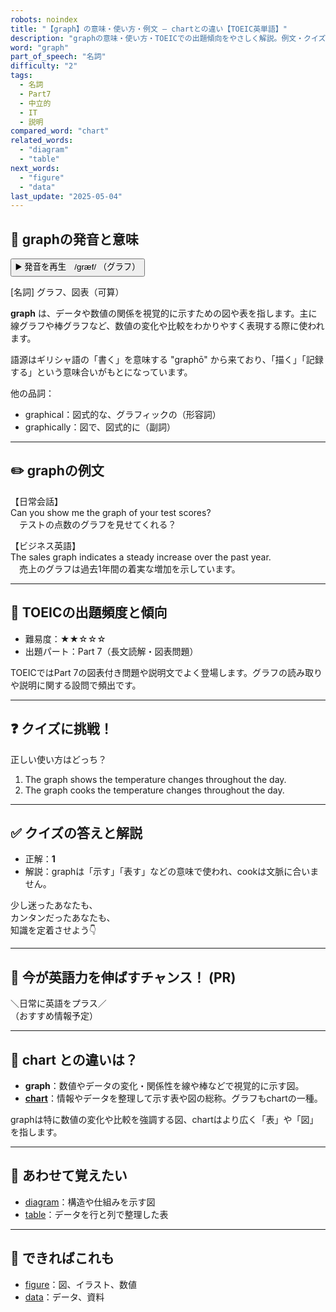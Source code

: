 ```yaml
---
robots: noindex
title: "【graph】の意味・使い方・例文 ― chartとの違い【TOEIC英単語】"
description: "graphの意味・使い方・TOEICでの出題傾向をやさしく解説。例文・クイズ付きでchartとの違いもわかりやすく学べます。"
word: "graph"
part_of_speech: "名詞"
difficulty: "2"
tags:
  - 名詞
  - Part7
  - 中立的
  - IT
  - 説明
compared_word: "chart"
related_words:
  - "diagram"
  - "table"
next_words:
  - "figure"
  - "data"
last_update: "2025-05-04"
---
```


## 🔰 graphの発音と意味

<button class="play-audio" onclick="playTTS('graph')">
  <span class="play-audio-main">
    ▶️ 発音を再生　/græf/
  </span>
  <span class="play-audio-sub">
    （グラフ）
  </span>
</button>

[名詞] グラフ、図表（可算）

**graph** は、データや数値の関係を視覚的に示すための図や表を指します。主に線グラフや棒グラフなど、数値の変化や比較をわかりやすく表現する際に使われます。

語源はギリシャ語の「書く」を意味する "graphō" から来ており、「描く」「記録する」という意味合いがもとになっています。

他の品詞：  
- graphical：図式的な、グラフィックの（形容詞）
- graphically：図で、図式的に（副詞）

---

## ✏️ graphの例文

【日常会話】  
Can you show me the graph of your test scores?  
　テストの点数のグラフを見せてくれる？

【ビジネス英語】  
The sales graph indicates a steady increase over the past year.  
　売上のグラフは過去1年間の着実な増加を示しています。

---

## 🎯 TOEICの出題頻度と傾向

- 難易度：★★☆☆☆
- 出題パート：Part 7（長文読解・図表問題）

TOEICではPart 7の図表付き問題や説明文でよく登場します。グラフの読み取りや説明に関する設問で頻出です。

---

## ❓ クイズに挑戦！

正しい使い方はどっち？

1. The graph shows the temperature changes throughout the day.  
2. The graph cooks the temperature changes throughout the day.

---

## ✅ クイズの答えと解説

- 正解：**1**
- 解説：graphは「示す」「表す」などの意味で使われ、cookは文脈に合いません。

少し迷ったあなたも、  
カンタンだったあなたも、  
知識を定着させよう👇️

---

## 🚀 今が英語力を伸ばすチャンス！ (PR)

<div class="info-center">
＼日常に英語をプラス／<br>  
（おすすめ情報予定）
</div>

---

## 🤔  chart との違いは？

- **graph**：数値やデータの変化・関係性を線や棒などで視覚的に示す図。
- **[chart](/word/chart)**：情報やデータを整理して示す表や図の総称。グラフもchartの一種。

graphは特に数値の変化や比較を強調する図、chartはより広く「表」や「図」を指します。

---

## 🧩 あわせて覚えたい

- [diagram](/word/diagram)：構造や仕組みを示す図
- [table](/word/table)：データを行と列で整理した表

---

## 📖 できればこれも

- [figure](/word/figure)：図、イラスト、数値
- [data](/word/data)：データ、資料

<!-- cvid: aid10_bid23 -->
